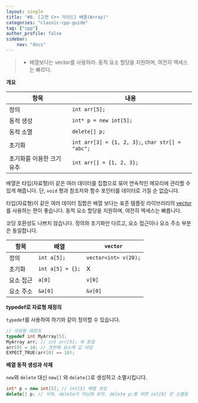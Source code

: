 ```yaml
---
layout: single
title: "#8. [고전 C++ 가이드] 배열(Array)"
categories: "classic-cpp-guide"
tag: ["cpp"]
author_profile: false
sidebar: 
    nav: "docs"
---
```


> * 배열보다는 vector를 사용하라. 동적 요소 할당을 지원하며, 여전히 엑세스는 빠르다.

**개요**

|항목|내용|
|--|--|
|정의| `int arr[5];`|
|동적 생성|`int* p = new int[5];`|
|동적 소멸|`delete[] p;`|
|초기화|`int arr[3] = {1, 2, 3};`, `char str[] = "abc";`|
|초기화를 이용한 크기 유추|`int arr[] = {1, 2, 3};`|

배열은 타입(자료형)이 같은 여러 데이터를 집합으로 묶어 연속적인 메모리에 관리할 수 있게 해줍니다. 단, `void` 형과 참조자와 함수 포인터를 데이터로 가질 순 없습니다. 

타입(자료형)이 같은 여러 데이터 집합은 배열 보다는 표준 템플릿 라이브러리의 [vector](https://tango1202.github.io/classic-cpp-stl/classic-cpp-stl-vector/)를 사용하는 편이 좋습니다. 동적 요소 할당을 지원하며, 여전히 엑세스는 빠릅니다.

코딩 호환성도 나쁘지 않습니다. 정의와 초기화만 다르고, 요소 접근이나 요소 주소 부분은 동일합니다.

|항목|배열|`vector`|
|--|--|--|
|정의|`int a[5];`|`vector<int> v(20);`|
|초기화|`int a[5] = {};`|X|
|요소 접근|`a[0]`|`v[0]`|
|요소 주소|`&a[0]`|`&v[0]`|

**typedef로 자료형 재정의**

`typedef`를 사용하여 하기와 같이 정의할 수 있습니다.

```cpp
// 자료형 재정의
typedef int MyArray[5]; 
MyArray arr; // int arr[5]; 와 동일 
arr[0] = 10; // 첫번째 요소에 값 대입
EXPECT_TRUE(arr[0] == 10);
```

**배열 동적 생성과 삭제**

`new`와 `delete` 대신 `new[]` 와 `delete[]`로 생성하고 소멸시킵니다.

```cpp
int* p = new int[5]; // int[5] 배열 생성
delete[] p; // 삭제. delete가 아님에 유의. delete p;를 하면 int[0] 만 소멸됨
```


